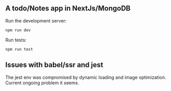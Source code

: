 ## A todo/Notes app in NextJs/MongoDB

Run the development server:

```bash
npm run dev
```

Run tests:

```
npm run test
```


## Issues with babel/ssr and jest

The jest env was compromised by dynamic loading and image optimization. Current ongoing problem it seems. 
